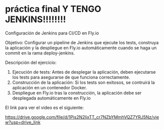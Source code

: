 # práctica final Y TENGO JENKINS!!!!!!!!
Configuración de Jenkins para CI/CD en Fly.io

Objetivo: Configurar un pipeline de Jenkins que ejecute los tests, construya la aplicación y la despliegue en Fly.io automáticamente cuando se haga un commit en la rama deploy-jenkins.

Descripción del ejercicio:

1. Ejecución de tests: Antes de desplegar la aplicación, deben ejecutarse los tests para asegurarse de que funciona correctamente.
2. Construcción de la aplicación: Si los tests son exitosos, se contruirá la aplicación en un contenedor Docker.
3. Despliegue en Fly.io tras la construcción, la aplicación debe ser desplegada automáticamente en Fly.io

El link para ver el video es el siguiente:

https://drive.google.com/file/d/1Pis2N2lixTT_cr7NZbYMmhVQZ7YRJ5Nz/view?usp=drive_link
